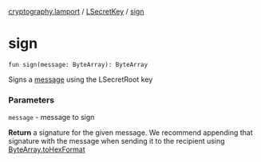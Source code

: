 [cryptography.lamport](../index.md) / [LSecretKey](index.md) / [sign](.)

# sign

`fun sign(message: ByteArray): ByteArray`

Signs a [message](sign.md#cryptography.lamport.LSecretKey$sign(kotlin.ByteArray)/message) using the LSecretRoot key

### Parameters

`message` - message to sign

**Return**
a signature for the given message. We recommend appending that signature with the message when sending it to the recipient using [ByteArray.toHexFormat](#)

